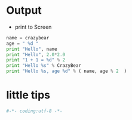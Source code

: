 # Output
- print to Screen
```py
name = crazybear
age = " %d "
print "Hello", name
print "Hello", 2.0*2.0
print "1 + 1 = %d" % 2
print "Hello %s" % CrazyBear
print "Hello %s, age %d" % ( name, age % 2  ) 
```


# little tips

```py
#-*- coding:utf-8 -*-
```



